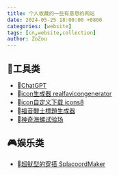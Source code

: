 ```yaml
---
title: 个人收藏的一些有意思的网站
date: 2024-05-25 18:00:00 +0800
categories: [website]
tags: [cn,website,collection]
author: ZoZou
---
```


## 🔧工具类

- 🤖[ChatGPT](https://chatgpt.com/)
- 📏[icon生成器 realfavicongenerator](https://realfavicongenerator.net/)
- 🧩[icon自定义下载 icons8](https://icons8.com/)
- 🎴[福音戰士標題生成器](https://lab.magiconch.com/eva-title/)
- 🐚[神奇海螺试验场](https://lab.magiconch.com/)

## 🎮娱乐类

- 🦑[超鱿型的穿搭 SplacoordMaker](https://splacoordmaker.app/)